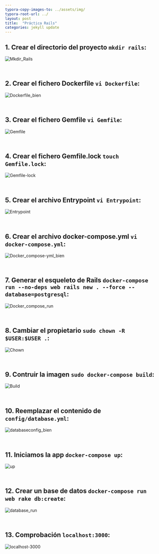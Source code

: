 ```yaml
---
typora-copy-images-to: ../assets/img/
typora-root-url: ../
layout: post
title:  "Práctica Rails"
categories: jekyll update
---
```


## 1. Crear el directorio del proyecto `mkdir rails`:

![Mkdir_Rails](/assets/img/Mkdir_Rails.png)

<br>

## 2. Crear el fichero Dockerfile `vi Dockerfile`:



![Dockerfile_bien](/assets/img/Dockerfile_bien.png)



<br>

## 3. Crear el fichero Gemfile `vi Gemfile`:



![Gemfile](/assets/img/Gemfile.png)

<br>

## 4. Crear el fichero Gemfile.lock `touch Gemfile.lock`:

![Gemfile-lock](/assets/img/Gemfile-lock.png)



<br>

## 5. Crear el archivo Entrypoint `vi Entrypoint`:



![Entrypoint](/assets/img/Entrypoint.png)



<br>

## 6. Crear el archivo docker-compose.yml `vi docker-compose.yml`:



![Docker_compose-yml_bien](/assets/img/Docker_compose-yml_bien.png)



<br>

## 7. Generar el esqueleto de Rails `docker-compose run --no-deps web rails new . --force --database=postgresql`:



![Docker_compose_run](/assets/img/Docker_compose_run-1613498075658.png)



<br>

## 8. Cambiar el propietario `sudo chown -R $USER:$USER .`:



![Chown](/assets/img/Chown-1613497542119.png)

<br>



## 9. Contruir la imagen `sudo docker-compose build`:

![Build](/assets/img/Build.png)



<br>



## 10.  Reemplazar el contenido de `config/database.yml`:

![databaseconfig_bien](/assets/img/databaseconfig_bien.png)



<br>



## 11.  Iniciamos la app `docker-compose up`:



![up](/assets/img/up-1613497877519.png)



<br>



## 12. Crear un base de datos `docker-compose run web rake db:create`:

![database_run](/assets/img/database_run.png)

<br>



## 13. Comprobación `localhost:3000`:



![localhost-3000](/assets/img/localhost-3000-1613498040818.png)